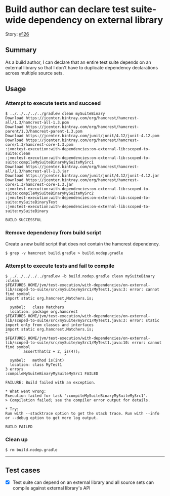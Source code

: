 # Build author can declare test suite-wide dependency on external library

Story: [#126](https://github.com/gradle/langos/issues/126)

## Summary
As a build author, I can declare that an entire test suite depends on an external library so that I don't have to duplicate dependency declarations across multiple source sets.

## Usage

### Attempt to execute tests and succeed

    $ ../../../../../gradlew clean mySuiteBinary
    Download https://jcenter.bintray.com/org/hamcrest/hamcrest-all/1.3/hamcrest-all-1.3.pom
    Download https://jcenter.bintray.com/org/hamcrest/hamcrest-parent/1.3/hamcrest-parent-1.3.pom
    Download https://jcenter.bintray.com/junit/junit/4.12/junit-4.12.pom
    Download https://jcenter.bintray.com/org/hamcrest/hamcrest-core/1.3/hamcrest-core-1.3.pom
    :jvm:test-execution:with-dependencies:on-external-lib:scoped-to-suite:clean
    :jvm:test-execution:with-dependencies:on-external-lib:scoped-to-suite:compileMySuiteBinaryMySuiteMySrc1
    Download https://jcenter.bintray.com/org/hamcrest/hamcrest-all/1.3/hamcrest-all-1.3.jar
    Download https://jcenter.bintray.com/junit/junit/4.12/junit-4.12.jar
    Download https://jcenter.bintray.com/org/hamcrest/hamcrest-core/1.3/hamcrest-core-1.3.jar
    :jvm:test-execution:with-dependencies:on-external-lib:scoped-to-suite:compileMySuiteBinaryMySuiteMySrc2
    :jvm:test-execution:with-dependencies:on-external-lib:scoped-to-suite:mySuiteBinaryTest
    :jvm:test-execution:with-dependencies:on-external-lib:scoped-to-suite:mySuiteBinary

    BUILD SUCCESSFUL


### Remove dependency from build script
Create a new build script that does not contain the hamcrest dependency.

    $ grep -v hamcrest build.gradle > build.nodep.gradle

### Attempt to execute tests and fail to compile

    $ ../../../../../gradlew -b build.nodep.gradle clean mySuiteBinary
    :clean
    $FEATURES_HOME/jvm/test-execution/with-dependencies/on-external-lib/scoped-to-suite/src/mySuite/mySrc1/MyTest1.java:3: error: cannot find symbol
    import static org.hamcrest.Matchers.is;
                              ^
      symbol:   class Matchers
      location: package org.hamcrest
    $FEATURES_HOME/jvm/test-execution/with-dependencies/on-external-lib/scoped-to-suite/src/mySuite/mySrc1/MyTest1.java:3: error: static import only from classes and interfaces
    import static org.hamcrest.Matchers.is;
    ^
    $FEATURES_HOME/jvm/test-execution/with-dependencies/on-external-lib/scoped-to-suite/src/mySuite/mySrc1/MyTest1.java:10: error: cannot find symbol
            assertThat(2 + 2, is(4));
                              ^
      symbol:   method is(int)
      location: class MyTest1
    3 errors
    :compileMySuiteBinaryMySuiteMySrc1 FAILED

    FAILURE: Build failed with an exception.

    * What went wrong:
    Execution failed for task ':compileMySuiteBinaryMySuiteMySrc1'.
    > Compilation failed; see the compiler error output for details.

    * Try:
    Run with --stacktrace option to get the stack trace. Run with --info or --debug option to get more log output.

    BUILD FAILED


### Clean up

    $ rm build.nodep.gradle

----

## Test cases

 - [x] Test suite can depend on an external library and all source sets can compile against external library's API
